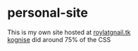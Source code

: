 # personal-site

This is my own site hosted at [roylatgnail.tk](https://www.roylatgnail.tk/)  
[kognise](https://github.com/kognise) did around 75% of the CSS
